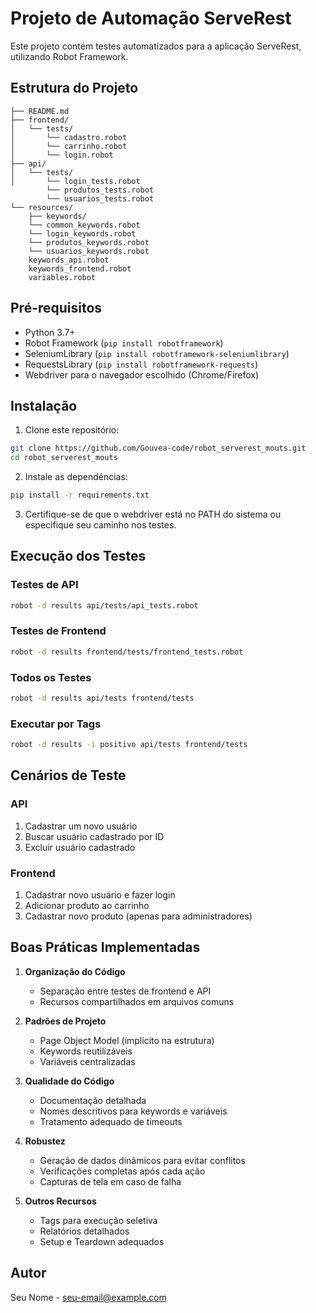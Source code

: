 # Projeto de Automação ServeRest

Este projeto contém testes automatizados para a aplicação ServeRest, utilizando Robot Framework.

## Estrutura do Projeto

```
├── README.md
├── frontend/
│   └── tests/
│       └── cadastro.robot
│       └── carrinho.robot
│       └── login.robot
├── api/
│   └── tests/
│       └── login_tests.robot
        └── produtos_tests.robot
        └── usuarios_tests.robot
└── resources/
    ├── keywords/
    └── common_keywords.robot
    └── login_keywords.robot
    └── produtos_keywords.robot
    └── usuarios_keywords.robot
    keywords_api.robot
    keywords_frontend.robot
    variables.robot
```

## Pré-requisitos

- Python 3.7+
- Robot Framework (`pip install robotframework`)
- SeleniumLibrary (`pip install robotframework-seleniumlibrary`)
- RequestsLibrary (`pip install robotframework-requests`)
- Webdriver para o navegador escolhido (Chrome/Firefox)

## Instalação

1. Clone este repositório:
```bash
git clone https://github.com/Gouvea-code/robot_serverest_mouts.git
cd robot_serverest_mouts
```

2. Instale as dependências:
```bash
pip install -r requirements.txt
```

3. Certifique-se de que o webdriver está no PATH do sistema ou especifique seu caminho nos testes.

## Execução dos Testes

### Testes de API

```bash
robot -d results api/tests/api_tests.robot
```

### Testes de Frontend

```bash
robot -d results frontend/tests/frontend_tests.robot
```

### Todos os Testes

```bash
robot -d results api/tests frontend/tests
```

### Executar por Tags

```bash
robot -d results -i positivo api/tests frontend/tests
```

## Cenários de Teste

### API
1. Cadastrar um novo usuário
2. Buscar usuário cadastrado por ID
3. Excluir usuário cadastrado

### Frontend
1. Cadastrar novo usuário e fazer login
2. Adicionar produto ao carrinho
3. Cadastrar novo produto (apenas para administradores)

## Boas Práticas Implementadas

1. **Organização do Código**
   - Separação entre testes de frontend e API
   - Recursos compartilhados em arquivos comuns

2. **Padrões de Projeto**
   - Page Object Model (implícito na estrutura)
   - Keywords reutilizáveis
   - Variáveis centralizadas

3. **Qualidade do Código**
   - Documentação detalhada
   - Nomes descritivos para keywords e variáveis
   - Tratamento adequado de timeouts

4. **Robustez**
   - Geração de dados dinâmicos para evitar conflitos
   - Verificações completas após cada ação
   - Capturas de tela em caso de falha

5. **Outros Recursos**
   - Tags para execução seletiva
   - Relatórios detalhados
   - Setup e Teardown adequados

## Autor

Seu Nome - [seu-email@example.com](mailto:seu-email@example.com)
